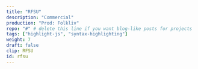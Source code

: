 ```yaml
---
title: "RFSU"
description: "Commercial"
production: "Prod: Folkliv"
repo: "#" # delete this line if you want blog-like posts for projects
tags: ["highlight-js", "syntax-highlighting"]
weight: 7
draft: false
clip: RFSU
id: rfsu
---
```

